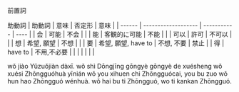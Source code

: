前置詞


助動詞
| 助動詞 | 意味                | 否定形      | 意味 |
| ------ | ------------------- | ----------- | ---- |
| 会     | 可能                | 不会        |      |
| 能     | 客観的に可能        | 不能        |      |
| 可以   | 許可                | 不可以      |      |
| 想     | 希望, 願望          | 不想        |      |
| 要     | 希望, 願望, have to | 不想, 不要  | 禁止 |
| 得     | have to             | 不用,不必要 |      |
|        |                     |             |      | 













wǒ jiào Yǔzuǒjiàn dàxī.
wǒ shì Dōngjīng gōngyè gōngyè de xuésheng
wǒ xuési Zhōngguóhuà yīnián
wǒ you xihuen chi Zhōngguócai, you bu zuo
wǒ hun hao Zhōngguó wénhuà.
wǒ hai bu ti Zhōngguó, wo ti kankan Zhōngguó.